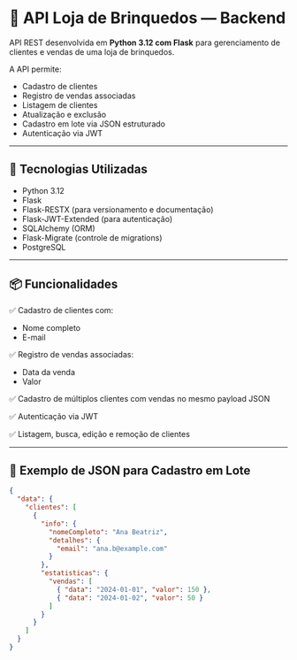 # 🧸 API Loja de Brinquedos — Backend

API REST desenvolvida em **Python 3.12 com Flask** para gerenciamento de clientes e vendas de uma loja de brinquedos.

A API permite:
- Cadastro de clientes
- Registro de vendas associadas
- Listagem de clientes
- Atualização e exclusão
- Cadastro em lote via JSON estruturado
- Autenticação via JWT

---

## 📌 Tecnologias Utilizadas

- Python 3.12
- Flask
- Flask-RESTX (para versionamento e documentação)
- Flask-JWT-Extended (para autenticação)
- SQLAlchemy (ORM)
- Flask-Migrate (controle de migrations)
- PostgreSQL

---

## 📦 Funcionalidades

✅ Cadastro de clientes com:
- Nome completo
- E-mail  

✅ Registro de vendas associadas:
- Data da venda  
- Valor  

✅ Cadastro de múltiplos clientes com vendas no mesmo payload JSON

✅ Autenticação via JWT  

✅ Listagem, busca, edição e remoção de clientes

---

## 📑 Exemplo de JSON para Cadastro em Lote

```json
{
  "data": {
    "clientes": [
      {
        "info": {
          "nomeCompleto": "Ana Beatriz",
          "detalhes": {
            "email": "ana.b@example.com"
          }
        },
        "estatisticas": {
          "vendas": [
            { "data": "2024-01-01", "valor": 150 },
            { "data": "2024-01-02", "valor": 50 }
          ]
        }
      }
    ]
  }
}
